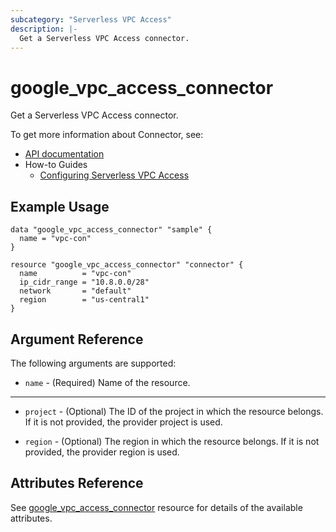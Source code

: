 ```yaml
---
subcategory: "Serverless VPC Access"
description: |-
  Get a Serverless VPC Access connector.
---
```


# google\_vpc\_access\_connector

Get a Serverless VPC Access connector.

To get more information about Connector, see:

* [API documentation](https://cloud.google.com/vpc/docs/reference/vpcaccess/rest/v1/projects.locations.connectors)
* How-to Guides
    * [Configuring Serverless VPC Access](https://cloud.google.com/vpc/docs/configure-serverless-vpc-access)

## Example Usage

```hcl
data "google_vpc_access_connector" "sample" {
  name = "vpc-con"
}

resource "google_vpc_access_connector" "connector" {
  name          = "vpc-con"
  ip_cidr_range = "10.8.0.0/28"
  network       = "default"
  region        = "us-central1"
}
```

## Argument Reference

The following arguments are supported:

* `name` - (Required) Name of the resource.

- - -

* `project` - (Optional) The ID of the project in which the resource belongs. If it
    is not provided, the provider project is used.

* `region` - (Optional) The region in which the resource belongs. If it
    is not provided, the provider region is used.

## Attributes Reference

See [google_vpc_access_connector](https://registry.terraform.io/providers/hashicorp/google/latest/docs/resources/vpc_access_connector) resource for details of the available attributes.
